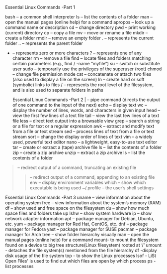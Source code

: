 Essential Linux Commands -Part 1

bash – a common shell interpreter
ls – list the contents of a folder
man – open the manual pages (online help) for a command apropos – look up a command name or description
cd – change directory
pwd – print working (current) directory
cp – copy a file
mv – move or rename a file
mkdir – create a folder
rmdir – remove an empty folder
. – represents the current folder
.. – represents the parent folder
* – represents zero or more characters
? – represents one of any character
rm – remove a file
find – locate files and folders matching certain parameters (e.g., find / -name “myfile”)
su – switch or substitute user
sudo – temporarily use the privileges of the superuser (root)
chmod – change file permission mode
cat – concatenate or attach two files (also used to display a file on the screen) ln – create hard or soft (symbolic) links to files
/ – represents the root level of the filesystem, and is also used to separate folders in paths
  
  Essential Linux Commands -Part 2
| – pipe command (directs the output of one command to the input of the next) echo – display text
wc – display the number of lines, words, and characters in given input head – view the first few lines of a text file
tail – view the last few lines of a text file
less – direct text output into a browsable view
grep – search a string or a file for text or a regular expression awk – extract and modify text from a file or text stream
sed – process lines of text from a file or text stream
sort – change the display order of lines of text
vim – a widely used, powerful text editor
nano – a lightweight, easy-to-use text editor
tar – create or extract a (tape) archive file
ls – list the contents of a folder
zip – create a zip archive
unzip – extract a zip archive
ls – list the contents of a folder
> – redirect output of a command, truncating an existing file
>> – redirect output of a command, appending to an existing file env – display environment variables
which – show which executable is being used
~/.profile – the user’s shell settings

 Essential Linux Commands -Part 3
uname – view information about the operating system free – view information about the system’s memory (RAM) df – show used and free space on the filesystem
du – show how much space files and folders take up
lshw – show system hardware
ip – show network adapter information
apt – package manager for Debian, Ubuntu, etc.
yum – package manager for Red Hat, CentOS, etc.
dnf – package manager for Fedora
yast – package manager for SUSE
pacman – package manager for Arch
tree – show folder hierarchy visually
man – open the manual pages (online help) for a command
mount- to mount the filesystem found on a device to big tree structure(Linux filesystem) rooted at ‘/‘
umount - detaches the file system(s) mentioned from the file hierarchy
df -display disk usage of the file system
top - to show the Linux processes
lsof - LiSt Open Files' is used to find out which files are open by which process ps - list processes
